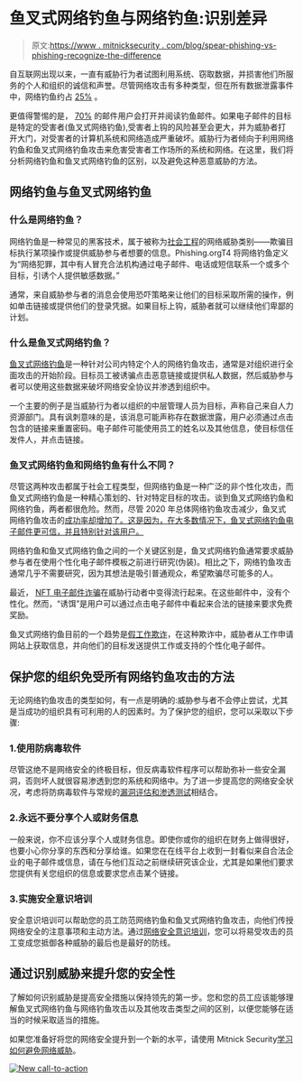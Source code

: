 # 鱼叉式网络钓鱼与网络钓鱼:识别差异

> 原文:[https://www . mitnicksecurity . com/blog/spear-phishing-vs-phishing-recognize-the-difference](https://www.mitnicksecurity.com/blog/spear-phishing-vs-phishing-recognizing-the-difference)

自互联网出现以来，一直有威胁行为者试图利用系统、窃取数据，并损害他们所服务的个人和组织的诚信和声誉。尽管网络攻击有多种类型，但在所有数据泄露事件中，网络钓鱼约占 [25%](https://expertinsights.com/insights/50-phishing-stats-you-should-know/#:~:text=In%20fact%2C%20according%20to%20Verizon's,breaches%20involve%20a%20human%20element.) 。

更值得警惕的是， [70%](https://dataprot.net/statistics/phishing-statistics/#:~:text=Phishing%20scam%20statistics%20reveal%20that,within%20an%20hour%20of%20receipt) 的邮件用户会打开并阅读钓鱼邮件。如果电子邮件的目标是特定的受害者(鱼叉式网络钓鱼),受害者上钩的风险甚至会更大，并为威胁者打开大门，对受害者的计算机系统和网络造成严重破坏。威胁行为者倾向于利用网络钓鱼和鱼叉式网络钓鱼攻击来危害受害者工作场所的系统和网络。在这里，我们将分析网络钓鱼和鱼叉式网络钓鱼的区别，以及避免这种恶意威胁的方法。

## 网络钓鱼与鱼叉式网络钓鱼

### 什么是网络钓鱼？

网络钓鱼是一种常见的黑客技术，属于被称为[社会工程](https://www.mitnicksecurity.com/blog/basics-of-social-engineering-attack)的网络威胁类别——欺骗目标执行某项操作或提供威胁参与者想要的信息。Phishing.orgT4 将网络钓鱼定义为“网络犯罪，其中有人冒充合法机构通过电子邮件、电话或短信联系一个或多个目标，引诱个人提供敏感数据。”

通常，来自威胁参与者的消息会使用恐吓策略来让他们的目标采取所需的操作，例如单击链接或提供他们的登录凭据。如果目标上钩，威胁者就可以继续他们卑鄙的计划。

### 什么是鱼叉式网络钓鱼？

[鱼叉式网络钓鱼](https://www.mitnicksecurity.com/blog/spear-phishing-targeted-email-scams-what-you-need-to-know-about-this-hacking-technique#:~:text=A%20spear%20phishing%20attack%20is,them%20access%20to%20private%20data.)是一种针对公司内特定个人的网络钓鱼攻击，通常是对组织进行全面攻击的开始阶段。目标员工被诱骗点击恶意链接或提供私人数据，然后威胁参与者可以使用这些数据来破坏网络安全协议并渗透到组织中。

一个主要的例子是当威胁行为者以组织的中层管理人员为目标，声称自己来自人力资源部门。具有讽刺意味的是，该消息可能声称存在数据泄露，用户必须通过点击包含的链接来重置密码。电子邮件可能使用员工的姓名以及其他信息，使目标信任发件人，并点击链接。

### 鱼叉式网络钓鱼和网络钓鱼有什么不同？

尽管这两种攻击都属于社会工程类型，但网络钓鱼是一种广泛的非个性化攻击，而鱼叉式网络钓鱼是一种精心策划的、针对特定目标的攻击。谈到鱼叉式网络钓鱼和网络钓鱼，两者都很危险。然而，尽管 2020 年总体网络钓鱼攻击减少，鱼叉式网络钓鱼攻击的[成功率却增加了。这是因为，在大多数情况下，鱼叉式网络钓鱼电子邮件更可信，并且特别针对该用户。](https://www.ncbi.nlm.nih.gov/pmc/articles/PMC7508510/)

网络钓鱼和鱼叉式网络钓鱼之间的一个关键区别是，鱼叉式网络钓鱼通常要求威胁参与者在使用个性化电子邮件模板之前进行研究(伪装)。相比之下，网络钓鱼攻击通常几乎不需要研究，因为其想法是吸引普通观众，希望欺骗尽可能多的人。

最近， [NFT 电子邮件诈骗](https://security.uchicago.edu/2022/09/28/email-scam-sep-28-2022-new-marketplace-look-looksreward/)在威胁行动者中变得流行起来。在这些邮件中，没有个性化。然而，“诱饵”是用户可以通过点击电子邮件中看起来合法的链接来要求免费奖励。

鱼叉式网络钓鱼目前的一个趋势是[假工作欺诈](https://www.aarp.org/money/scams-fraud/info-2022/top-scams.html)，在这种欺诈中，威胁者从工作申请网站上获取信息，并向他们的目标发送提供工作或支持的个性化电子邮件。

## 保护您的组织免受所有网络钓鱼攻击的方法

无论网络钓鱼攻击的类型如何，有一点是明确的:威胁参与者不会停止尝试，尤其是当成功的组织具有可利用的人的因素时。为了保护您的组织，您可以采取以下步骤:

### 1.使用防病毒软件

尽管这绝不是网络安全的终极目标，但反病毒软件程序可以帮助弥补一些安全漏洞，否则坏人就很容易渗透到您的系统和网络中。为了进一步提高您的网络安全状况，考虑将防病毒软件与常规的[漏洞评估和渗透测试](https://www.mitnicksecurity.com/blog/penetration-testing-vs-vulnerability-assessments)相结合。

### 2.永远不要分享个人或财务信息

一般来说，你不应该分享个人或财务信息。即使你或你的组织在财务上做得很好，也要小心你分享的东西和分享给谁。如果您在在线平台上收到一封看似来自合法企业的电子邮件或信息，请在与他们互动之前继续研究该企业，尤其是如果他们要求您提供有关您组织的信息或要求您点击某个链接。

### 3.实施安全意识培训

安全意识培训可以帮助您的员工防范网络钓鱼和鱼叉式网络钓鱼攻击，向他们传授网络安全的注意事项和主动方法。通过[网络安全意识培训](https://www.mitnicksecurity.com/kevin-mitnick-security-awareness-training)，您可以将易受攻击的员工变成您抵御各种威胁的最后也是最好的防线。

## 通过识别威胁来提升您的安全性

了解如何识别威胁是提高安全措施以保持领先的第一步。您和您的员工应该能够理解鱼叉式网络钓鱼与网络钓鱼攻击以及其他攻击类型之间的区别，以便您能够在适当的时候采取适当的措施。

如果您准备好将您的网络安全提升到一个新的水平，请使用 Mitnick Security[学习如何避免网络威胁](https://www.mitnicksecurity.com/lp-easy-steps-to-avoid-cyber-threats)。

[![New call-to-action](../Images/6d1591ca3893012a8d24c6074823870f.png)](https://cta-redirect.hubspot.com/cta/redirect/3875471/9ff29c3d-2481-414a-8022-ff89d2f15dd4)